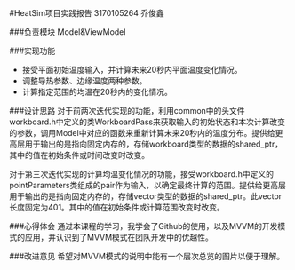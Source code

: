 #HeatSim项目实践报告
3170105264 乔俊鑫

###负责模块
Model&ViewModel

###实现功能
- 接受平面初始温度输入，并计算未来20秒内平面温度变化情况。
- 调整导热参数、边缘温度两种参数。
- 计算指定范围的均温在20秒内的变化情况。

###设计思路
对于前两次迭代实现的功能，利用common中的头文件workboard.h中定义的类WorkboardPass来获取输入的初始状态和本次计算改变的参数，调用Model中对应的函数来重新计算未来20秒内的温度分布。提供给更高层用于输出的是指向固定内存的，存储workboard类型的数据的shared_ptr，其中的值在初始条件或时间改变时改变。

对于第三次迭代实现的计算均温变化情况的功能，接受workboard.h中定义的pointParameters类组成的pair作为输入，以确定最终计算的范围。提供给更高层用于输出的是指向固定内存的，存储vector<double>类型的数据的shared_ptr。此vector长度固定为401。其中的值在初始条件或计算范围改变时改变。

###心得体会
通过本课程的学习，我学会了Github的使用，以及MVVM的开发模式的应用，并认识到了MVVM模式在团队开发中的优越性。

###改进意见
希望对MVVM模式的说明中能有一个层次总览的图片以便于理解。